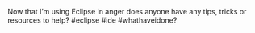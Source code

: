<!--
id: 868953460
link: http://kevinisom.info/post/868953460/now-that-im-using-eclipse-in-anger-does-anyone
slug: now-that-im-using-eclipse-in-anger-does-anyone
date: Wed Jul 28 2010 15:30:30 GMT+1200 (NZST)
raw: {"blog_name":"kevinisom","id":868953460,"post_url":"http://kevinisom.info/post/868953460/now-that-im-using-eclipse-in-anger-does-anyone","slug":"now-that-im-using-eclipse-in-anger-does-anyone","type":"text","date":"2010-07-28 03:30:30 GMT","timestamp":1280287830,"state":"published","format":"html","reblog_key":"rYcFDFJN","tags":[],"short_url":"http://tmblr.co/Zw68Yypoorq","highlighted":[],"feed_item":"http://twitter.com/kev_nz/statuses/19704344084","from_feed_id":"650289","note_count":0,"title":null,"body":"<p>Now that I&#8217;m using Eclipse in anger does anyone have any tips, tricks or resources to help? #eclipse #ide #whathaveidone?</p>"}
publish: 2010-07-028
tags: 
title: null
-->


Now that I’m using Eclipse in anger does anyone have any tips, tricks or
resources to help? \#eclipse \#ide \#whathaveidone?


